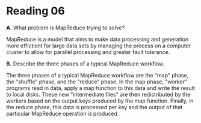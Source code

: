Reading 06
==========

**A.** What problem is MapReduce trying to solve?

MapReduce is a model that aims to make data processing and generation more
effictient for large data sets by managing the process on a computer cluster
to allow for parallel processing and greater fault tolerance.

**B.** Describe the three phases of a typical MapReduce workflow.

The three phases of a typical MapReduce workflow are the "map" phase, the
"shuffle" phase, and the "reduce" phase.  In the map phase, "worker" programs
read in data, apply a map function to this data and write the result to 
local disks.  These new "intermediate files" are then redistributed by the
workers based on the output keys produced by the map function.  Finally, 
in the reduce phase, this data is processed per key and the output of that
particular MapReduce operation is produced.
